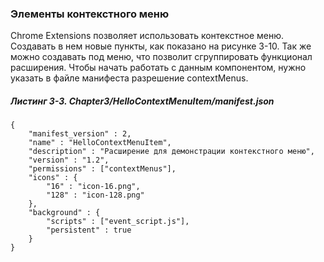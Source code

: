 ### Элементы контекстного меню

Chrome Extensions позволяет использовать контекстное меню. Создавать в нем новые пункты, как показано на рисунке 3-10. Так же можно создавать под меню, что позволит сгруппировать функционал расширения. Чтобы начать работать с данным компонентом, нужно указать в файле манифеста разрешение contextMenus.

##### Листинг 3-3. _Chapter3/HelloContextMenuItem/manifest.json_

```
{
    "manifest_version" : 2,
    "name" : "HelloContextMenuItem",
    "description" : "Расширение для демонстрации контекстного меню",
    "version" : "1.2",
    "permissions" : ["contextMenus"],
    "icons" : {
        "16" : "icon-16.png",
        "128" : "icon-128.png"
    },
    "background" : {
        "scripts" : ["event_script.js"],
        "persistent" : true
    }
}
```



